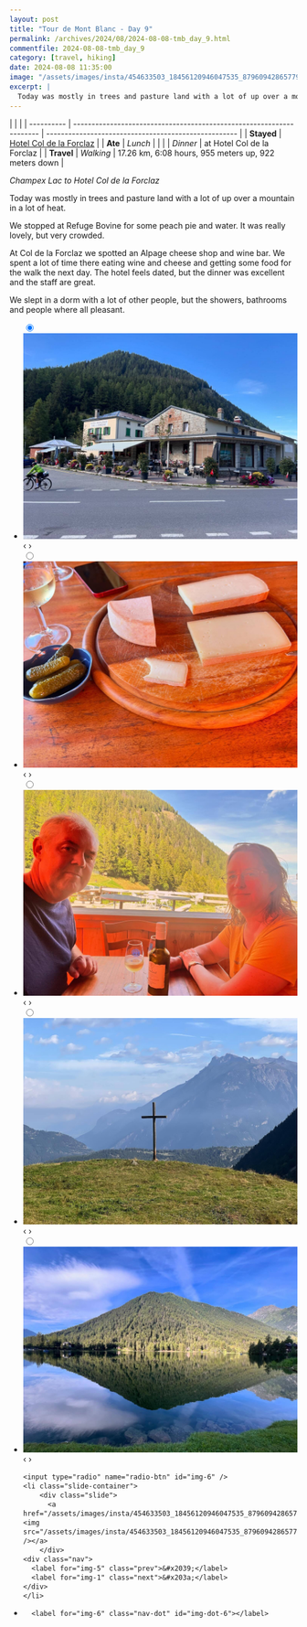 ```yaml
---
layout: post
title: "Tour de Mont Blanc - Day 9"
permalink: /archives/2024/08/2024-08-08-tmb_day_9.html
commentfile: 2024-08-08-tmb_day_9
category: [travel, hiking]
date: 2024-08-08 11:35:00
image: "/assets/images/insta/454633503_18456120946047535_8796094286577980339_n_18086905063475767.jpg"
excerpt: |
  Today was mostly in trees and pasture land with a lot of up over a mountain in a lot of heat.
---
```


|            |                                                                      |
| ---------- | -------------------------------------------------------------------- | ---------------------------------------------------- |
| **Stayed** | [Hotel Col de la Forclaz](https://maps.app.goo.gl/R7vz26mmz2ydUDkU6) |
| **Ate**    | _Lunch_                                                              |                                                      |
|            | _Dinner_                                                             | at Hotel Col de la Forclaz                           |
| **Travel** | _Walking_                                                            | 17.26 km, 6:08 hours, 955 meters up, 922 meters down |

_Champex Lac to Hotel Col de la Forclaz_

Today was mostly in trees and pasture land with a lot of up over a mountain in a lot of heat.

We stopped at Refuge Bovine for some peach pie and water. It was really lovely, but very crowded.

At Col de la Forclaz we spotted an Alpage cheese shop and wine bar. We spent a lot of time there eating wine and cheese and getting some food for the walk the next day. The hotel feels dated, but the dinner was excellent and the staff are great.

We slept in a dorm with a lot of other people, but the showers, bathrooms and people where all pleasant.

<ul class="slides">
    <input type="radio" name="radio-btn" id="img-1" checked="checked" />
    <li class="slide-container">
        <div class="slide">
          <a href="/assets/images/insta/454611456_18456120955047535_287733157121066286_n_18064167865611782.jpg"><img src="/assets/images/insta/454611456_18456120955047535_287733157121066286_n_18064167865611782.jpg" /></a>
        </div>
    <div class="nav">
      <label for="img-6" class="prev">&#x2039;</label>
      <label for="img-2" class="next">&#x203a;</label>
    </div>
    </li>
        <input type="radio" name="radio-btn" id="img-2"  />
    <li class="slide-container">
        <div class="slide">
          <a href="/assets/images/insta/454567082_18456120964047535_7504524118077250282_n_17854379715238782.jpg"><img src="/assets/images/insta/454567082_18456120964047535_7504524118077250282_n_17854379715238782.jpg" /></a>
        </div>
    <div class="nav">
      <label for="img-1" class="prev">&#x2039;</label>
      <label for="img-3" class="next">&#x203a;</label>
    </div>
    </li>
        <input type="radio" name="radio-btn" id="img-3"  />
    <li class="slide-container">
        <div class="slide">
          <a href="/assets/images/insta/454765455_18456120973047535_967989246831627574_n_18077926894516439.jpg"><img src="/assets/images/insta/454765455_18456120973047535_967989246831627574_n_18077926894516439.jpg" /></a>
        </div>
    <div class="nav">
      <label for="img-2" class="prev">&#x2039;</label>
      <label for="img-4" class="next">&#x203a;</label>
    </div>
    </li>
        <input type="radio" name="radio-btn" id="img-4"  />
    <li class="slide-container">
        <div class="slide">
          <a href="/assets/images/insta/454715655_18456120982047535_1358385068027227449_n_18021168161131991.jpg"><img src="/assets/images/insta/454715655_18456120982047535_1358385068027227449_n_18021168161131991.jpg" /></a>
        </div>
    <div class="nav">
      <label for="img-3" class="prev">&#x2039;</label>
      <label for="img-5" class="next">&#x203a;</label>
    </div>
    </li>
        <input type="radio" name="radio-btn" id="img-5"  />
    <li class="slide-container">
        <div class="slide">
          <a href="/assets/images/insta/454608719_18456120991047535_2348266324247421376_n_18066647212595021.jpg"><img src="/assets/images/insta/454608719_18456120991047535_2348266324247421376_n_18066647212595021.jpg" /></a>
        </div>
    <div class="nav">
      <label for="img-4" class="prev">&#x2039;</label>
      <label for="img-6" class="next">&#x203a;</label>
    </div>
    </li>
    
    <input type="radio" name="radio-btn" id="img-6" />
    <li class="slide-container">
        <div class="slide">
          <a href="/assets/images/insta/454633503_18456120946047535_8796094286577980339_n_18086905063475767.jpg"><img src="/assets/images/insta/454633503_18456120946047535_8796094286577980339_n_18086905063475767.jpg" /></a>
        </div>
    <div class="nav">
      <label for="img-5" class="prev">&#x2039;</label>
      <label for="img-1" class="next">&#x203a;</label>
    </div>
    </li>
			
<li class="nav-dots">
      <label for="img-1" class="nav-dot" id="img-dot-1"></label>
      <label for="img-2" class="nav-dot" id="img-dot-2"></label>
      <label for="img-3" class="nav-dot" id="img-dot-3"></label>
      <label for="img-4" class="nav-dot" id="img-dot-4"></label>
      <label for="img-5" class="nav-dot" id="img-dot-5"></label>

      <label for="img-6" class="nav-dot" id="img-dot-6"></label>

</li>
</ul>
